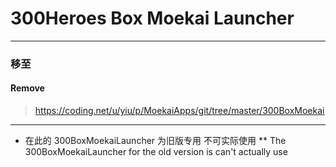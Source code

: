  # 300Heroes Box Moekai Launcher
 ----------

### 移至
#### Remove
> https://coding.net/u/yiu/p/MoekaiApps/git/tree/master/300BoxMoekai

--------
* 在此的 300BoxMoekaiLauncher 为旧版专用 不可实际使用
** The 300BoxMoekaiLauncher for the old version is can't actually use
